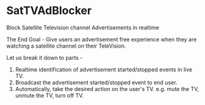 # SatTVAdBlocker
Block Satellite Television channel Advertisements in realtime

The End Goal - 
Give users an advertisement free experience when they are watching a satellite channel on their TeleVision.

Let us break it down to parts -
1. Realtime identification of advertisement started/stopped events in live TV.
2. Broadcast the advertisement started/stopped event to end user.
3. Automatically, take the desired action on the user's TV. e.g. mute the TV, unmute the TV, turn off TV.
